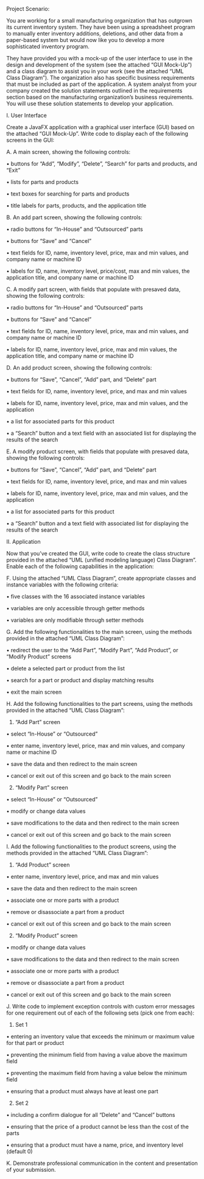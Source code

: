 Project Scenario:

You are working for a small manufacturing organization that has outgrown its current inventory system. They have been using a spreadsheet program to manually enter inventory additions, deletions, and other data from a paper-based system but would now like you to develop a more sophisticated inventory program.


They have provided you with a mock-up of the user interface to use in the design and development of the system (see the attached “GUI Mock-Up”) and a class diagram to assist you in your work (see the attached “UML Class Diagram”). The organization also has specific business requirements that must be included as part of the application. A system analyst from your company created the solution statements outlined in the requirements section based on the manufacturing organization’s business requirements. You will use these solution statements to develop your application.

I. User Interface

Create a JavaFX application with a graphical user interface (GUI) based on the attached “GUI Mock-Up”. Write code to display each  of the following screens in the GUI: 


 A.  A main screen, showing the following controls:

  •  buttons for “Add”, “Modify”, “Delete”, “Search” for parts and products, and “Exit”
 
  •  lists for parts and products

  •  text boxes for searching for parts and products

  •  title labels for parts, products, and the application title 


 B.  An add part screen, showing the following controls:

  •  radio buttons for “In-House” and “Outsourced” parts

  •  buttons for “Save” and “Cancel”

  •  text fields for ID, name, inventory level, price, max and min values, and company name or machine ID

  •  labels for ID, name, inventory level, price/cost, max and min values, the application title, and company name or machine ID

 

 C.  A modify part screen, with fields that populate with presaved data, showing the following controls:

  •  radio buttons for “In-House” and “Outsourced” parts

  •  buttons for “Save” and “Cancel”

  •  text fields for ID, name, inventory level, price, max and min values, and company name or machine ID

  •  labels for ID, name, inventory level, price, max and min values, the application title, and company name or machine ID

 D. An add product screen, showing the following controls:

  •  buttons for “Save”, “Cancel”, “Add” part, and “Delete” part

  •  text fields for ID, name, inventory level, price, and max and min values

  •  labels for ID, name, inventory level, price, max and min values, and the application

  •  a list for associated parts for this product

  •  a “Search” button and a text field with an associated list for displaying the results of the search

 E.  A modify product screen, with fields that populate with presaved data, showing the following controls:

  •  buttons for “Save”, “Cancel”, “Add” part, and “Delete” part

  •  text fields for ID, name, inventory level, price, and max and min values

  •  labels for ID, name, inventory level, price, max and min values, and the application

  •  a list for associated parts for this product

  •  a “Search” button and a text field with associated list for displaying the results of the search

II. Application


Now that you’ve created the GUI, write code to create the class structure provided in the attached “UML (unified modeling language) Class Diagram”. Enable each  of the following capabilities in the application:

 

 F.  Using the attached “UML Class Diagram”, create appropriate classes and instance variables with the following criteria:

  •  five classes with the 16 associated instance variables

  •  variables are only accessible through getter methods

  •  variables are only modifiable through setter methods

 G.  Add the following functionalities to the main screen, using the methods provided in the attached “UML Class Diagram”:

  •  redirect the user to the “Add Part”, “Modify Part”, “Add Product”, or “Modify Product” screens

  •  delete a selected part or product from the list

  •  search for a part or product and display matching results

  •  exit the main screen

 

 H.  Add the following functionalities to the part screens, using the methods provided in the attached “UML Class Diagram”:

  1.  “Add Part” screen

   •  select “In-House” or “Outsourced”

   •  enter name, inventory level, price, max and min values, and company name or machine ID

   •  save the data and then redirect to the main screen

   •  cancel or exit out of this screen and go back to the main screen

  2.  “Modify Part” screen

   •  select “In-House” or “Outsourced”

   •  modify or change data values

   •  save modifications to the data and then redirect to the main screen

   •  cancel or exit out of this screen and go back to the main screen

 I.  Add the following functionalities to the product screens, using the methods provided in the attached “UML Class Diagram”:

  1.  “Add Product” screen

   •  enter name, inventory level, price, and max and min values

   •  save the data and then redirect to the main screen

   •  associate one or more parts with a product

   •  remove or disassociate a part from a product

   •  cancel or exit out of this screen and go back to the main screen

  2.  “Modify Product” screen

   •  modify or change data values

   •  save modifications to the data and then redirect to the main screen

   •  associate one or more parts with a product

   •  remove or disassociate a part from a product

   •  cancel or exit out of this screen and go back to the main screen

 J.  Write code to implement exception controls with custom error messages for one requirement out of each of the following sets (pick one from each):

  1.  Set 1

   •  entering an inventory value that exceeds the minimum or maximum value for that part or product

   •  preventing the minimum field from having a value above the maximum field

   •  preventing the maximum field from having a value below the minimum field

   •  ensuring that a product must always have at least one part

  2.  Set 2

   •  including a confirm dialogue for all “Delete” and “Cancel” buttons

   •  ensuring that the price of a product cannot be less than the cost of the parts

   •  ensuring that a product must have a name, price, and inventory level (default 0)

 

 K.  Demonstrate professional communication in the content and presentation of your submission.
